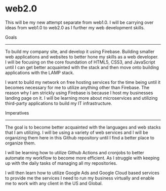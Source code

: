 # web2.0

This will be my new attempt separate from web1.0. I will be carrying over ideas from web1.0 to web2.0 as I further my web development skills.

Goals
- - - - -

To build my company site, and develop it using Firebase. Building smaller web applications and websites to better hone my skills as a web developer. I will be focusing on the core foundation of HTML5, CSS3, and JavaScript until I can get better acquainted with the stack and then move onto building applications with the LAMP stack.

I want to build my network on free hosting services for the time being until it becomes necessary for me to utilize anything other than Firebase. The reason why I am strickly using Firebase is because I host my businesses landing page on it. I will be learning more about microservices and utilizing third-party applications to build my IT infrastructure.

Imperatives
- - - - -

The goal is to become better acquainted with the languages and web stacks that I am utilizing. I will be using a variety of web services and I will be organizing them here in this Github repository until I find a better place to organize them.

I will be learning how to utilize Github Actions and cronjobs to better automate my workflow to become more efficient. As I struggle with keeping up with the daily tasks of managing all my repositories.

I will then learn how to utilize Google Ads and Google Cloud based services to provide me the services I need to run my business virtually and enable me to work with any client in the US and Global.